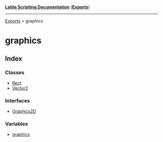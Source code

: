 [**Latite Scripting Documentation**](../README.md) ([**Exports**](../exports.md))

---

[Exports](../exports.md) > graphics

# graphics

## Index

### Classes

- [Rect](classes/class.Rect.md)
- [Vector2](classes/class.Vector2.md)

### Interfaces

- [Graphics2D](interfaces/interface.Graphics2D.md)

### Variables

- [graphics](variables/variable.graphics.md)

